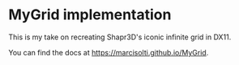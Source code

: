 # MyGrid implementation

This is my take on recreating Shapr3D's iconic infinite grid in DX11.

You can find the docs at <https://marcisolti.github.io/MyGrid>.